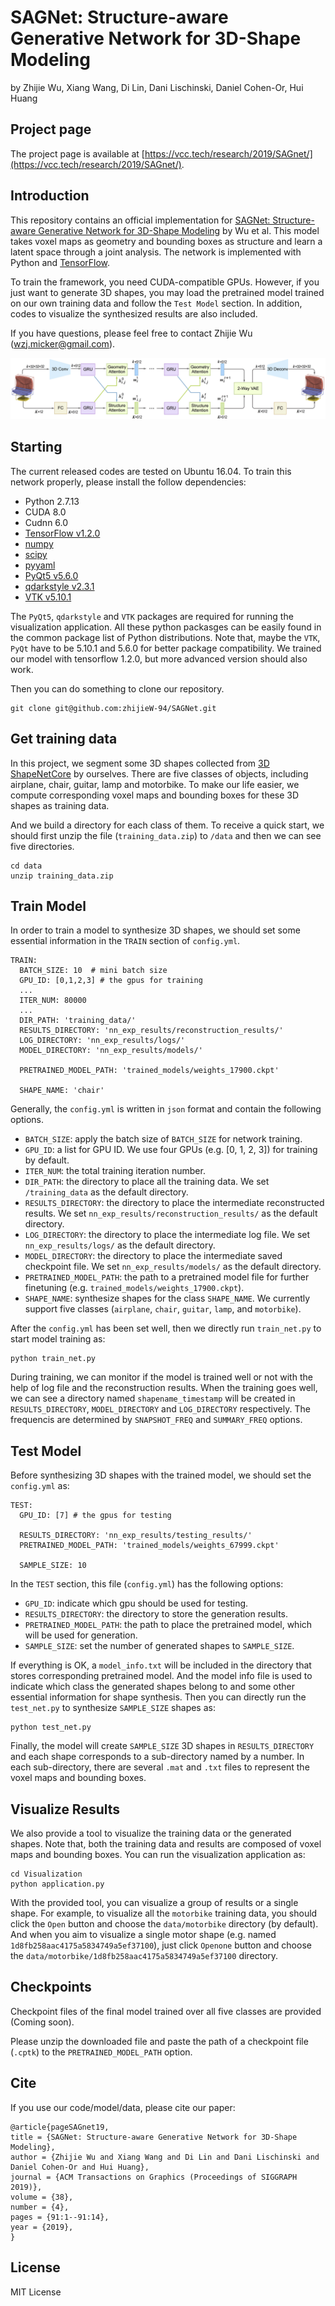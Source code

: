 # SAGNet: Structure-aware Generative Network for 3D-Shape Modeling
by Zhijie Wu, Xiang Wang, Di Lin, Dani Lischinski, Daniel Cohen-Or, Hui Huang


## Project page
The project page is available at [https://vcc.tech/research/2019/SAGnet/](https://vcc.tech/research/2019/SAGnet/).


## Introduction ##
This repository contains an official implementation for [SAGNet: Structure-aware Generative Network for 3D-Shape Modeling](http://vcc.szu.edu.cn/file/upload_file//image/research/att201905040553/SAGNet.pdf) by Wu et al. 
This model takes voxel maps as geometry and bounding boxes as structure and learn a latent space through a joint analysis.
The network is implemented with Python and [TensorFlow](https://www.tensorflow.org/).

To train the framework, you need CUDA-compatible GPUs. 
However, if you just want to generate 3D shapes, you may load the pretrained model trained on our own training data and follow the `Test Model` section. 
In addition, codes to visualize the synthesized results are also included.

If you have questions, please feel free to contact Zhijie Wu (wzj.micker@gmail.com).

![overview](overview.jpg)


## Starting ##

The current released codes are tested on Ubuntu 16.04. To train this network properly, please install the follow dependencies:
- Python 2.7.13
- CUDA 8.0
- Cudnn 6.0
- [TensorFlow v1.2.0](https://www.tensorflow.org/)
- [numpy](http://www.numpy.org/)
- [scipy](https://www.scipy.org/)
- [pyyaml](https://pypi.python.org/pypi/PyYAML) 
- [PyQt5 v5.6.0](https://pypi.org/project/PyQt5/)
- [qdarkstyle v2.3.1](https://github.com/ColinDuquesnoy/QDarkStyleSheet/)
- [VTK v5.10.1](https://vtk.org/)

The `PyQt5`, `qdarkstyle` and `VTK` packages are required for running the visualization application. All these python packasges can be easily found 
in the common package list of Python distributions. Note that, maybe the `VTK`, `PyQt` have to be 5.10.1 and 5.6.0 for better package compatibility.
We trained our model with tensorflow 1.2.0, but more advanced version should also work. 

Then you can do something to clone our repository.
```
git clone git@github.com:zhijieW-94/SAGNet.git
```


## Get training data ##
In this project, we segment some 3D shapes collected from [3D ShapeNetCore](http://web.stanford.edu/~ericyi/project_page/part_annotation/index.html) by ourselves.
There are five classes of objects, including airplane, chair, guitar, lamp and motorbike. 
To make our life easier, we compute corresponding voxel maps and bounding boxes for these 3D shapes as training data.

And we build a directory for each class of them. To receive a quick start, we should first unzip the file (`training_data.zip`) to `/data` and then we can see five directories.
```
cd data
unzip training_data.zip
```

## Train Model ##
In order to train a model to synthesize 3D shapes, we should set some essential information in the `TRAIN` section of `config.yml`.
```
TRAIN:
  BATCH_SIZE: 10  # mini batch size
  GPU_ID: [0,1,2,3] # the gpus for training
  ...
  ITER_NUM: 80000
  ...
  DIR_PATH: 'training_data/'
  RESULTS_DIRECTORY: 'nn_exp_results/reconstruction_results/'
  LOG_DIRECTORY: 'nn_exp_results/logs/'
  MODEL_DIRECTORY: 'nn_exp_results/models/'
  
  PRETRAINED_MODEL_PATH: 'trained_models/weights_17900.ckpt'
 
  SHAPE_NAME: 'chair'
```
Generally, the `config.yml` is written in `json` format and contain the following options.
- `BATCH_SIZE`: apply the batch size of `BATCH_SIZE` for network training.
- `GPU_ID`: a list for GPU ID. We use four GPUs (e.g. [0, 1, 2, 3]) for training by default.
- `ITER_NUM`: the total training iteration number.
- `DIR_PATH`: the directory to place all the training data. We set `/training_data` as the default directory.
- `RESULTS_DIRECTORY`: the directory to place the intermediate reconstructed results. We set `nn_exp_results/reconstruction_results/` as the default directory.
- `LOG_DIRECTORY`: the directory to place the intermediate log file. We set `nn_exp_results/logs/` as the default directory.
- `MODEL_DIRECTORY`: the directory to place the intermediate saved checkpoint file. We set `nn_exp_results/models/` as the default directory.
- `PRETRAINED_MODEL_PATH`: the path to a pretrained model file for further finetuning (e.g. `trained_models/weights_17900.ckpt`).
- `SHAPE_NAME`: synthesize shapes for the class `SHAPE_NAME`. We currently support five classes (`airplane`, `chair`, `guitar`, `lamp`, and `motorbike`). 

After the `config.yml` has been set well, then we directly run `train_net.py` to start model training as:
```
python train_net.py
```
During training, we can monitor if the model is trained well or not with the help of log file and the reconstruction results.
When the training goes well, we can see a directory named `shapename_timestamp` will be created in `RESULTS_DIRECTORY`, `MODEL_DIRECTORY` and `LOG_DIRECTORY` respectively. The frequencis are determined by `SNAPSHOT_FREQ` and `SUMMARY_FREQ` options.



## Test Model ##
Before synthesizing 3D shapes with the trained model, we should set the `config.yml` as:
```
TEST:
  GPU_ID: [7] # the gpus for testing

  RESULTS_DIRECTORY: 'nn_exp_results/testing_results/'
  PRETRAINED_MODEL_PATH: 'trained_models/weights_67999.ckpt'

  SAMPLE_SIZE: 10
```
In the `TEST` section, this file (`config.yml`) has the following options:
- `GPU_ID`: indicate which gpu should be used for testing.
- `RESULTS_DIRECTORY`: the directory to store the generation results.
- `PRETRAINED_MODEL_PATH`: the path to place the pretrained model, which will be used for generation.
- `SAMPLE_SIZE`: set the number of generated shapes to `SAMPLE_SIZE`.

If everything is OK, a `model_info.txt` will be included in the directory that stores corresponding pretrained model.
And the model info file is used to indicate which class the generated shapes belong to and some other essential information for shape synthesis.
Then you can directly run the `test_net.py` to synthesize `SAMPLE_SIZE` shapes as:
```
python test_net.py
```
Finally, the model will create `SAMPLE_SIZE` 3D shapes in `RESULTS_DIRECTORY` and each shape corresponds to a sub-directory named by a number.
In each sub-directory, there are several `.mat` and `.txt` files to represent the voxel maps and bounding boxes. 


## Visualize Results ##
We also provide a tool to visualize the training data or the generated shapes. Note that, both the training
data and results are composed of voxel maps and bounding boxes. You can run the visualization application as:
```
cd Visualization
python application.py
```
With the provided tool, you can visualize a group of results or a single shape. 
For example, to visualize all the `motorbike` training data, you should click the `Open` button and choose the `data/motorbike` directory (by default).
And when you aim to visualize a single motor shape (e.g. named `1d8fb258aac4175a5834749a5ef37100`), just click `Openone` button and choose the `data/motorbike/1d8fb258aac4175a5834749a5ef37100` directory.


## Checkpoints ##
Checkpoint files of the final model trained over all five classes are provided (Coming soon).

Please unzip the downloaded file and paste the path of a checkpoint file (`.cptk`) to the `PRETRAINED_MODEL_PATH` option.


## Cite ##
If you use our code/model/data, please cite our paper:
```
@article{pageSAGnet19,
title = {SAGNet: Structure-aware Generative Network for 3D-Shape Modeling},
author = {Zhijie Wu and Xiang Wang and Di Lin and Dani Lischinski and Daniel Cohen-Or and Hui Huang},
journal = {ACM Transactions on Graphics (Proceedings of SIGGRAPH 2019)},
volume = {38},
number = {4},
pages = {91:1--91:14},
year = {2019},
} 
```

## License ##
MIT License
